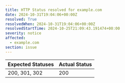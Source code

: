 ```yaml
---
title: HTTP Status resolved for example.com
date: 2024-10-31T19:04:06+00:00Z
resolved: True
resolvedWhen: 2024-10-31T19:04:06+00:00Z
resolvedStartTime: 2024-10-25T21:09:43.191474+00:00
severity: notice
affected:
  - example.com
section: issue
---
```


| Expected Statuses | Actual Status  |
|-------------------|----------------|
| 200, 301, 302 | 200 |
